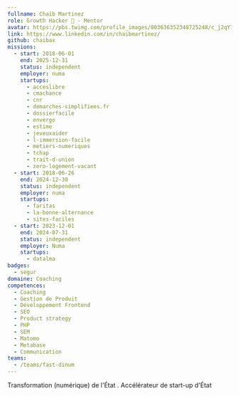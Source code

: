 ```yaml
---
fullname: Chaïb Martinez
role: Growth Hacker 🚀 - Mentor
avatar: https://pbs.twimg.com/profile_images/803636352348725248/c_j2qY7f_400x400.jpg
link: https://www.linkedin.com/in/chaibmartinez/
github: chaibax
missions:
  - start: 2018-06-01
    end: 2025-12-31
    status: independent
    employer: numa
    startups:
      - acceslibre
      - cmachance
      - cnr
      - demarches-simplifiees.fr
      - dossierfacile
      - envergo
      - estime
      - jeveuxaider
      - l-immersion-facile
      - metiers-numeriques
      - tchap
      - trait-d-union
      - zero-logement-vacant
  - start: 2018-06-26
    end: 2024-12-30
    status: independent
    employer: numa
    startups:
      - faritas
      - la-bonne-alternance
      - sites-faciles
  - start: 2023-12-01
    end: 2024-07-31
    status: independent
    employer: Numa
    startups:
      - datalma
badges:
  - segur
domaine: Coaching
competences:
  - Coaching
  - Gestion de Produit
  - Développement Frontend
  - SEO
  - Product strategy
  - PHP
  - SEM
  - Matomo
  - Metabase
  - Communication
teams:
  - /teams/fast-dinum
---
```

Transformation (numérique) de l'État . Accélérateur de start-up d'État